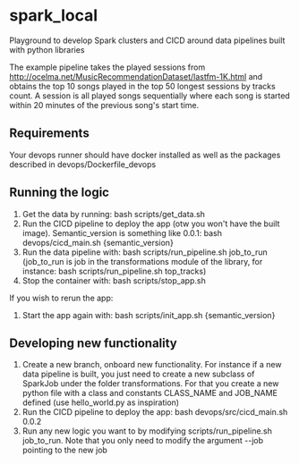 # spark_local
Playground to develop Spark clusters and CICD around data pipelines built with python libraries

The example pipeline takes the played sessions from http://ocelma.net/MusicRecommendationDataset/lastfm-1K.html and obtains the top 10 songs played in the top 50 longest sessions by tracks count. A session is all played songs sequentially where each song is started within 20 minutes of the previous song's start time. 

## Requirements

Your devops runner should have docker installed as well as the packages described in devops/Dockerfile_devops

## Running the logic

1. Get the data by running: bash scripts/get_data.sh
2. Run the CICD pipeline to deploy the app (otw you won't have the built image). Semantic_version is something like 0.0.1: bash devops/cicd_main.sh {semantic_version}
3. Run the data pipeline with: bash scripts/run_pipeline.sh job_to_run  (job_to_run is job in the transformations module of the library, for instance: bash scripts/run_pipeline.sh top_tracks)
4. Stop the container with: bash scripts/stop_app.sh

If you wish to rerun the app:
1. Start the app again with: bash scripts/init_app.sh {semantic_version}

## Developing new functionality 
1. Create a new branch, onboard new functionality. For instance if a new data pipeline is built, you just need to create a new subclass of SparkJob under the folder transformations. For that you create a new python file with a class and constants CLASS_NAME and JOB_NAME defined (use hello_world.py as inspiration)
2. Run the CICD pipeline to deploy the app: bash devops/src/cicd_main.sh 0.0.2
3. Run any new logic you want to by modifying scripts/run_pipeline.sh job_to_run. Note that you only need to modify the argument --job pointing to the new job
